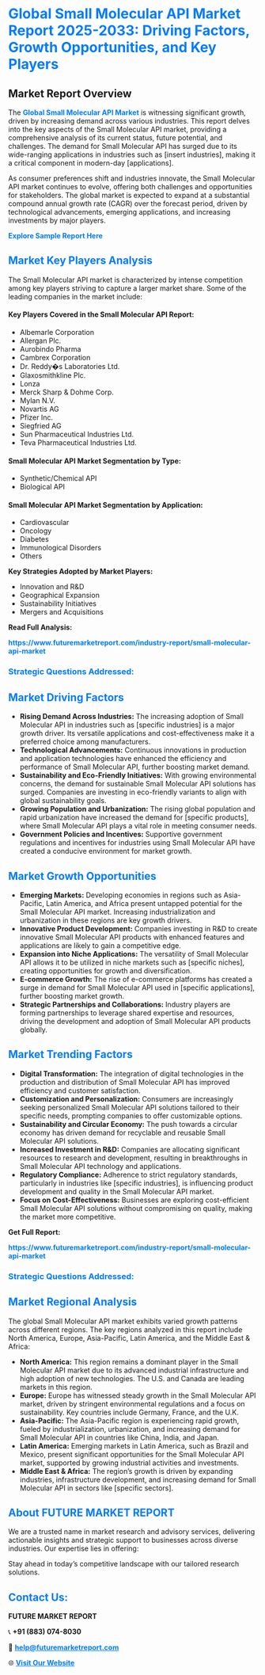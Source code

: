 <h1 style="color: #007BFF;">Global Small Molecular API Market Report 2025-2033: Driving Factors, Growth Opportunities, and Key Players</h1>

<section id="overview">
<h2>Market Report Overview</h2>
<p>The <a href="https://www.futuremarketreport.com/industry-report/small-molecular-api-market" style="color: #007BFF; text-decoration: none;"><strong>Global Small Molecular API Market</strong></a> is witnessing significant growth, driven by increasing demand across various industries. This report delves into the key aspects of the Small Molecular API market, providing a comprehensive analysis of its current status, future potential, and challenges. The demand for Small Molecular API has surged due to its wide-ranging applications in industries such as [insert industries], making it a critical component in modern-day [applications].</p>
<p>As consumer preferences shift and industries innovate, the Small Molecular API market continues to evolve, offering both challenges and opportunities for stakeholders. The global market is expected to expand at a substantial compound annual growth rate (CAGR) over the forecast period, driven by technological advancements, emerging applications, and increasing investments by major players.</p>
</section>

<section id="overview">
<p><a href="https://www.futuremarketreport.com/request-sample/reportId=63060" style="color: #007BFF; text-decoration: none;"><strong>Explore Sample Report Here</strong></a></p>
</section>

<section id="key-players">
<h2 style="color: #007BFF;">Market Key Players Analysis</h2>
<p>The Small Molecular API market is characterized by intense competition among key players striving to capture a larger market share. Some of the leading companies in the market include:</p>
<h4>Key Players Covered in the Small Molecular API Report:</h4>
<ul><li>Albemarle Corporation</li><li>Allergan Plc.</li><li>Aurobindo Pharma</li><li>Cambrex Corporation</li><li>Dr. Reddy�s Laboratories Ltd.</li><li>Glaxosmithkline Plc.</li><li>Lonza</li><li>Merck Sharp &amp; Dohme Corp.</li><li>Mylan N.V.</li><li>Novartis AG</li><li>Pfizer Inc.</li><li>Siegfried AG</li><li>Sun Pharmaceutical Industries Ltd.</li><li>Teva Pharmaceutical Industries Ltd.</li></ul>
<h4>Small Molecular API Market Segmentation by Type:</h4>
<ul><li>Synthetic/Chemical API</li><li>Biological API</li></ul>

<h4>Small Molecular API Market Segmentation by Application:</h4>
<ul><li>Cardiovascular</li><li>Oncology</li><li>Diabetes</li><li>Immunological Disorders</li><li>Others</li></ul>
<p><strong>Key Strategies Adopted by Market Players:</strong></p>
<ul>
<li>Innovation and R&D</li>
<li>Geographical Expansion</li>
<li>Sustainability Initiatives</li>
<li>Mergers and Acquisitions</li>
</ul>
</section>

<section>
<p><strong>Read Full Analysis: </strong></p><a href="https://www.futuremarketreport.com/industry-report/small-molecular-api-market" style="color: #007BFF; text-decoration: none;"><strong>https://www.futuremarketreport.com/industry-report/small-molecular-api-market</strong></a>
<h3 style="color: #007BFF;">Strategic Questions Addressed:</h3>
</section>

<section id="driving-factors">
<h2 style="color: #007BFF;">Market Driving Factors</h2>
<ul>
<li><strong>Rising Demand Across Industries:</strong> The increasing adoption of Small Molecular API in industries such as [specific industries] is a major growth driver. Its versatile applications and cost-effectiveness make it a preferred choice among manufacturers.</li>
<li><strong>Technological Advancements:</strong> Continuous innovations in production and application technologies have enhanced the efficiency and performance of Small Molecular API, further boosting market demand.</li>
<li><strong>Sustainability and Eco-Friendly Initiatives:</strong> With growing environmental concerns, the demand for sustainable Small Molecular API solutions has surged. Companies are investing in eco-friendly variants to align with global sustainability goals.</li>
<li><strong>Growing Population and Urbanization:</strong> The rising global population and rapid urbanization have increased the demand for [specific products], where Small Molecular API plays a vital role in meeting consumer needs.</li>
<li><strong>Government Policies and Incentives:</strong> Supportive government regulations and incentives for industries using Small Molecular API have created a conducive environment for market growth.</li>
</ul>
</section>

<section id="growth-opportunities">
<h2 style="color: #007BFF;">Market Growth Opportunities</h2>
<ul>
<li><strong>Emerging Markets:</strong> Developing economies in regions such as Asia-Pacific, Latin America, and Africa present untapped potential for the Small Molecular API market. Increasing industrialization and urbanization in these regions are key growth drivers.</li>
<li><strong>Innovative Product Development:</strong> Companies investing in R&D to create innovative Small Molecular API products with enhanced features and applications are likely to gain a competitive edge.</li>
<li><strong>Expansion into Niche Applications:</strong> The versatility of Small Molecular API allows it to be utilized in niche markets such as [specific niches], creating opportunities for growth and diversification.</li>
<li><strong>E-commerce Growth:</strong> The rise of e-commerce platforms has created a surge in demand for Small Molecular API used in [specific applications], further boosting market growth.</li>
<li><strong>Strategic Partnerships and Collaborations:</strong> Industry players are forming partnerships to leverage shared expertise and resources, driving the development and adoption of Small Molecular API products globally.</li>
</ul>
</section>

<section id="trending-factors">
<h2 style="color: #007BFF;">Market Trending Factors</h2>
<ul>
<li><strong>Digital Transformation:</strong> The integration of digital technologies in the production and distribution of Small Molecular API has improved efficiency and customer satisfaction.</li>
<li><strong>Customization and Personalization:</strong> Consumers are increasingly seeking personalized Small Molecular API solutions tailored to their specific needs, prompting companies to offer customizable options.</li>
<li><strong>Sustainability and Circular Economy:</strong> The push towards a circular economy has driven demand for recyclable and reusable Small Molecular API solutions.</li>
<li><strong>Increased Investment in R&D:</strong> Companies are allocating significant resources to research and development, resulting in breakthroughs in Small Molecular API technology and applications.</li>
<li><strong>Regulatory Compliance:</strong> Adherence to strict regulatory standards, particularly in industries like [specific industries], is influencing product development and quality in the Small Molecular API market.</li>
<li><strong>Focus on Cost-Effectiveness:</strong> Businesses are exploring cost-efficient Small Molecular API solutions without compromising on quality, making the market more competitive.</li>
</ul>
</section>

<section>
<p><strong>Get Full Report: </strong></p><a href="https://www.futuremarketreport.com/industry-report/small-molecular-api-market" style="color: #007BFF; text-decoration: none;"><strong>https://www.futuremarketreport.com/industry-report/small-molecular-api-market</strong></a>
<h3 style="color: #007BFF;">Strategic Questions Addressed:</h3>
</section>


<section id="regional-analysis">
<h2 style="color: #007BFF;">Market Regional Analysis</h2>
<p>The global Small Molecular API market exhibits varied growth patterns across different regions. The key regions analyzed in this report include North America, Europe, Asia-Pacific, Latin America, and the Middle East & Africa:</p>
<ul>
<li><strong>North America:</strong> This region remains a dominant player in the Small Molecular API market due to its advanced industrial infrastructure and high adoption of new technologies. The U.S. and Canada are leading markets in this region.</li>
<li><strong>Europe:</strong> Europe has witnessed steady growth in the Small Molecular API market, driven by stringent environmental regulations and a focus on sustainability. Key countries include Germany, France, and the U.K.</li>
<li><strong>Asia-Pacific:</strong> The Asia-Pacific region is experiencing rapid growth, fueled by industrialization, urbanization, and increasing demand for Small Molecular API in countries like China, India, and Japan.</li>
<li><strong>Latin America:</strong> Emerging markets in Latin America, such as Brazil and Mexico, present significant opportunities for the Small Molecular API market, supported by growing industrial activities and investments.</li>
<li><strong>Middle East & Africa:</strong> The region’s growth is driven by expanding industries, infrastructure development, and increasing demand for Small Molecular API in sectors like [specific sectors].</li>
</ul>
</section>

<footer>
<h2 style="color: #007BFF;">About FUTURE MARKET REPORT</h2>
<p>We are a trusted name in market research and advisory services, delivering actionable insights and strategic support to businesses across diverse industries. Our expertise lies in offering:</p>

<p>Stay ahead in today’s competitive landscape with our tailored research solutions.</p>

<h2 style="color: #007BFF;">Contact Us:</h2>
<p><strong>FUTURE MARKET REPORT</strong></p>
<p>📞 <strong>+91 (883) 074-8030</strong></p>
<p>📧 <strong><a href="mailto:help@futuremarketreport.com" style="color: #007BFF;">help@futuremarketreport.com</a></strong></p>
<p>🌐 <strong><a href="https://www.futuremarketreport.com/" style="color: #007BFF;">Visit Our Website</a></strong></p>
</footer>